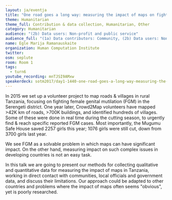 ```yaml
---
layout: ja/eventja
title: "One road goes a long way: measuring the impact of maps on fighting FGM in Tanzania"
theme: Humanitarian
theme_full: Contribution & data collection, Humanitarian, Other
category: Humanitarian
audience: "(2b) Data users: Non-profit and public service"
audience_full: "(1a) Data contributors: Community, (2b) Data users: Non-profit and public service, (3b) Core OSM: OSMF working groups (community, licence, data...), (3c) Core OSM: OSMF board (strategy and vision)"
name: Egle Marija Ramanauskaite
organization: Human Computation Institute
twitter: 
osm: seplute
room: Room 1
tags:
  - turn6
youtube_recording: mnTJSI9AMxw
speakerdeck: sotm2017/day1-1440-one-road-goes-a-long-way-measuring-the-impact-of-maps-on-fighting-fgm-in-tanzania
---
```

In 2015 we set up a volunteer project to map roads & villages in rural Tanzania, focusing on fighting female genital mutilation (FGM) in the Serengeti district. One year later, Crowd2Map volunteers have mapped >42K km of roads, >700K buildings, and identified hundreds of villages. Some of these were done in real time during the cutting season, to urgently find & reach specific reported FGM cases. Most importantly, the Mugumu Safe House saved 2257 girls this year; 1076 girls were still cut, down from 3700 girls last year.
 
We see FGM as a solvable problem in which maps can have significant impact. On the other hand, measuring impact on such complex issues in developing countries is not an easy task. 

In this talk we are going to present our methods for collecting qualitative and quantitative data for measuring the impact of maps in Tanzania, working in direct contact with communities, local officials and government data, and discuss their limitations. Our approach could be adapted to other countries and problems where the impact of maps often seems "obvious", yet is poorly researched.

